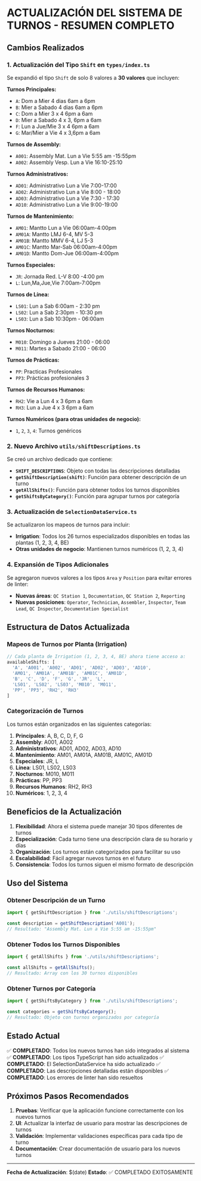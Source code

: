 # ACTUALIZACIÓN DEL SISTEMA DE TURNOS - RESUMEN COMPLETO

## Cambios Realizados

### 1. Actualización del Tipo `Shift` en `types/index.ts`
Se expandió el tipo `Shift` de solo 8 valores a **30 valores** que incluyen:

**Turnos Principales:**
- `A`: Dom a Mier 4 dias 6am a 6pm
- `B`: Mier a Sabado 4 dias 6am a 6pm
- `C`: Dom a Mier 3 x 4 6pm a 6am
- `D`: Mier a Sabado 4 x 3, 6pm a 6am
- `F`: Lun a Jue/Mie 3 x 4 6pm a 6am
- `G`: Mar/Mier a Vie 4 x 3,6pm a 6am

**Turnos de Assembly:**
- `A001`: Assembly Mat. Lun a Vie 5:55 am -15:55pm
- `A002`: Assembly Vesp. Lun a Vie 16:10-25:10

**Turnos Administrativos:**
- `AD01`: Administrativo Lun a Vie 7:00-17:00
- `AD02`: Administrativo Lun a Vie 8:00 - 18:00
- `AD03`: Administrativo Lun a Vie 7:30 - 17:30
- `AD10`: Administrativo Lun a Vie 9:00-19:00

**Turnos de Mantenimiento:**
- `AM01`: Mantto Lun a Vie 06:00am-4:00pm
- `AM01A`: Mantto LMJ 6-4, MV 5-3
- `AM01B`: Mantto MMV 6-4, LJ 5-3
- `AM01C`: Mantto Mar-Sab 06:00am-4:00pm
- `AM01D`: Mantto Dom-Jue 06:00am-4:00pm

**Turnos Especiales:**
- `JR`: Jornada Red. L-V 8:00 -4:00 pm
- `L`: Lun,Ma,Jue,Vie 7:00am-7:00pm

**Turnos de Línea:**
- `LS01`: Lun a Sab 6:00am - 2:30 pm
- `LS02`: Lun a Sab 2:30pm - 10:30 pm
- `LS03`: Lun a Sab 10:30pm - 06:00am

**Turnos Nocturnos:**
- `M010`: Domingo a Jueves 21:00 - 06:00
- `M011`: Martes a Sabado 21:00 - 06:00

**Turnos de Prácticas:**
- `PP`: Practicas Profesionales
- `PP3`: Prácticas profesionales 3

**Turnos de Recursos Humanos:**
- `RH2`: Vie a Lun 4 x 3 6pm a 6am
- `RH3`: Lun a Jue 4 x 3 6pm a 6am

**Turnos Numéricos (para otras unidades de negocio):**
- `1`, `2`, `3`, `4`: Turnos genéricos

### 2. Nuevo Archivo `utils/shiftDescriptions.ts`
Se creó un archivo dedicado que contiene:
- **`SHIFT_DESCRIPTIONS`**: Objeto con todas las descripciones detalladas
- **`getShiftDescription(shift)`**: Función para obtener descripción de un turno
- **`getAllShifts()`**: Función para obtener todos los turnos disponibles
- **`getShiftsByCategory()`**: Función para agrupar turnos por categoría

### 3. Actualización de `SelectionDataService.ts`
Se actualizaron los mapeos de turnos para incluir:
- **Irrigation**: Todos los 26 turnos especializados disponibles en todas las plantas (1, 2, 3, 4, BE)
- **Otras unidades de negocio**: Mantienen turnos numéricos (1, 2, 3, 4)

### 4. Expansión de Tipos Adicionales
Se agregaron nuevos valores a los tipos `Area` y `Position` para evitar errores de linter:
- **Nuevas áreas**: `QC Station 1`, `Documentation`, `QC Station 2`, `Reporting`
- **Nuevas posiciones**: `Operator`, `Technician`, `Assembler`, `Inspector`, `Team Lead`, `QC Inspector`, `Documentation Specialist`

## Estructura de Datos Actualizada

### Mapeos de Turnos por Planta (Irrigation)
```typescript
// Cada planta de Irrigation (1, 2, 3, 4, BE) ahora tiene acceso a:
availableShifts: [
  'A', 'A001', 'A002', 'AD01', 'AD02', 'AD03', 'AD10',
  'AM01', 'AM01A', 'AM01B', 'AM01C', 'AM01D',
  'B', 'C', 'D', 'F', 'G', 'JR', 'L',
  'LS01', 'LS02', 'LS03', 'M010', 'M011',
  'PP', 'PP3', 'RH2', 'RH3'
]
```

### Categorización de Turnos
Los turnos están organizados en las siguientes categorías:
1. **Principales**: A, B, C, D, F, G
2. **Assembly**: A001, A002
3. **Administrativos**: AD01, AD02, AD03, AD10
4. **Mantenimiento**: AM01, AM01A, AM01B, AM01C, AM01D
5. **Especiales**: JR, L
6. **Línea**: LS01, LS02, LS03
7. **Nocturnos**: M010, M011
8. **Prácticas**: PP, PP3
9. **Recursos Humanos**: RH2, RH3
10. **Numéricos**: 1, 2, 3, 4

## Beneficios de la Actualización

1. **Flexibilidad**: Ahora el sistema puede manejar 30 tipos diferentes de turnos
2. **Especialización**: Cada turno tiene una descripción clara de su horario y días
3. **Organización**: Los turnos están categorizados para facilitar su uso
4. **Escalabilidad**: Fácil agregar nuevos turnos en el futuro
5. **Consistencia**: Todos los turnos siguen el mismo formato de descripción

## Uso del Sistema

### Obtener Descripción de un Turno
```typescript
import { getShiftDescription } from './utils/shiftDescriptions';

const description = getShiftDescription('A001');
// Resultado: "Assembly Mat. Lun a Vie 5:55 am -15:55pm"
```

### Obtener Todos los Turnos Disponibles
```typescript
import { getAllShifts } from './utils/shiftDescriptions';

const allShifts = getAllShifts();
// Resultado: Array con los 30 turnos disponibles
```

### Obtener Turnos por Categoría
```typescript
import { getShiftsByCategory } from './utils/shiftDescriptions';

const categories = getShiftsByCategory();
// Resultado: Objeto con turnos organizados por categoría
```

## Estado Actual
✅ **COMPLETADO**: Todos los nuevos turnos han sido integrados al sistema
✅ **COMPLETADO**: Los tipos TypeScript han sido actualizados
✅ **COMPLETADO**: El SelectionDataService ha sido actualizado
✅ **COMPLETADO**: Las descripciones detalladas están disponibles
✅ **COMPLETADO**: Los errores de linter han sido resueltos

## Próximos Pasos Recomendados
1. **Pruebas**: Verificar que la aplicación funcione correctamente con los nuevos turnos
2. **UI**: Actualizar la interfaz de usuario para mostrar las descripciones de turnos
3. **Validación**: Implementar validaciones específicas para cada tipo de turno
4. **Documentación**: Crear documentación de usuario para los nuevos turnos

---
**Fecha de Actualización**: $(date)
**Estado**: ✅ COMPLETADO EXITOSAMENTE

